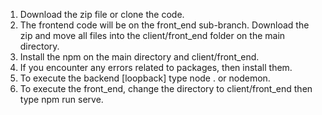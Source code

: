 1. Download the zip file or clone the code.
2. The frontend code will be on the front_end sub-branch. Download the zip and move all files into the client/front_end folder on the main directory.
3. Install the npm on the main directory and client/front_end.
4. If you encounter any errors related to packages, then install them.
5. To execute the backend [loopback] type node . or nodemon. 
6. To execute the front_end, change the directory to client/front_end then type npm run serve.
